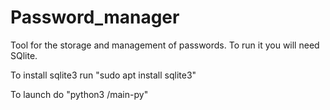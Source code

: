 # Password_manager
Tool for the storage and management of passwords. To run it you will need SQlite.

To install sqlite3 run "sudo apt install sqlite3"

To launch do "python3 /main-py"
